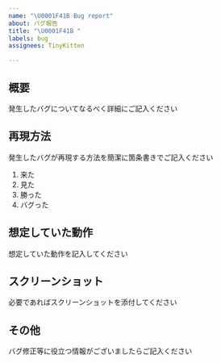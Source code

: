 ```yaml
---
name: "\U0001F41B Bug report"
about: バグ報告
title: "\U0001F41B "
labels: bug
assignees: TinyKitten

---
```


## 概要
発生したバグについてなるべく詳細にご記入ください

## 再現方法
発生したバグが再現する方法を簡潔に箇条書きでご記入ください

1. 来た
2. 見た
3. 勝った
4. バグった

## 想定していた動作
想定していた動作を記入してください

## スクリーンショット
必要であればスクリーンショットを添付してください

## その他
バグ修正等に役立つ情報がございましたらご記入ください
